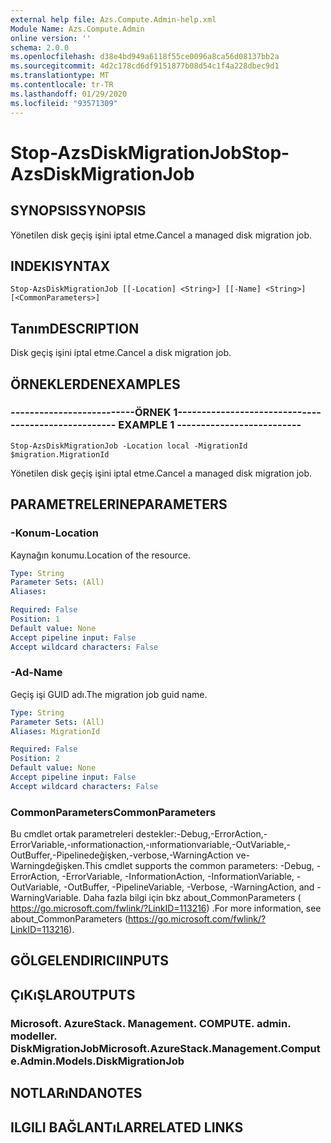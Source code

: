 ```yaml
---
external help file: Azs.Compute.Admin-help.xml
Module Name: Azs.Compute.Admin
online version: ''
schema: 2.0.0
ms.openlocfilehash: d38e4bd949a6118f55ce0096a8ca56d08137bb2a
ms.sourcegitcommit: 4d2c178cd6df9151877b08d54c1f4a228dbec9d1
ms.translationtype: MT
ms.contentlocale: tr-TR
ms.lasthandoff: 01/29/2020
ms.locfileid: "93571309"
---
```

# <span data-ttu-id="2cb6e-101">Stop-AzsDiskMigrationJob</span><span class="sxs-lookup"><span data-stu-id="2cb6e-101">Stop-AzsDiskMigrationJob</span></span>

## <span data-ttu-id="2cb6e-102">SYNOPSIS</span><span class="sxs-lookup"><span data-stu-id="2cb6e-102">SYNOPSIS</span></span>
<span data-ttu-id="2cb6e-103">Yönetilen disk geçiş işini iptal etme.</span><span class="sxs-lookup"><span data-stu-id="2cb6e-103">Cancel a managed disk migration job.</span></span>

## <span data-ttu-id="2cb6e-104">INDEKI</span><span class="sxs-lookup"><span data-stu-id="2cb6e-104">SYNTAX</span></span>

```
Stop-AzsDiskMigrationJob [[-Location] <String>] [[-Name] <String>] [<CommonParameters>]
```

## <span data-ttu-id="2cb6e-105">Tanım</span><span class="sxs-lookup"><span data-stu-id="2cb6e-105">DESCRIPTION</span></span>
<span data-ttu-id="2cb6e-106">Disk geçiş işini iptal etme.</span><span class="sxs-lookup"><span data-stu-id="2cb6e-106">Cancel a disk migration job.</span></span>

## <span data-ttu-id="2cb6e-107">ÖRNEKLERDEN</span><span class="sxs-lookup"><span data-stu-id="2cb6e-107">EXAMPLES</span></span>

### <span data-ttu-id="2cb6e-108">--------------------------ÖRNEK 1--------------------------</span><span class="sxs-lookup"><span data-stu-id="2cb6e-108">-------------------------- EXAMPLE 1 --------------------------</span></span>
```
Stop-AzsDiskMigrationJob -Location local -MigrationId $migration.MigrationId
```

<span data-ttu-id="2cb6e-109">Yönetilen disk geçiş işini iptal etme.</span><span class="sxs-lookup"><span data-stu-id="2cb6e-109">Cancel a managed disk migration job.</span></span>

## <span data-ttu-id="2cb6e-110">PARAMETRELERINE</span><span class="sxs-lookup"><span data-stu-id="2cb6e-110">PARAMETERS</span></span>

### <span data-ttu-id="2cb6e-111">-Konum</span><span class="sxs-lookup"><span data-stu-id="2cb6e-111">-Location</span></span>
<span data-ttu-id="2cb6e-112">Kaynağın konumu.</span><span class="sxs-lookup"><span data-stu-id="2cb6e-112">Location of the resource.</span></span>

```yaml
Type: String
Parameter Sets: (All)
Aliases: 

Required: False
Position: 1
Default value: None
Accept pipeline input: False
Accept wildcard characters: False
```

### <span data-ttu-id="2cb6e-113">-Ad</span><span class="sxs-lookup"><span data-stu-id="2cb6e-113">-Name</span></span>
<span data-ttu-id="2cb6e-114">Geçiş işi GUID adı.</span><span class="sxs-lookup"><span data-stu-id="2cb6e-114">The migration job guid name.</span></span>

```yaml
Type: String
Parameter Sets: (All)
Aliases: MigrationId

Required: False
Position: 2
Default value: None
Accept pipeline input: False
Accept wildcard characters: False
```

### <span data-ttu-id="2cb6e-115">CommonParameters</span><span class="sxs-lookup"><span data-stu-id="2cb6e-115">CommonParameters</span></span>
<span data-ttu-id="2cb6e-116">Bu cmdlet ortak parametreleri destekler:-Debug,-ErrorAction,-ErrorVariable,-ınformationaction,-ınformationvariable,-OutVariable,-OutBuffer,-Pipelinedeğişken,-verbose,-WarningAction ve-Warningdeğişken.</span><span class="sxs-lookup"><span data-stu-id="2cb6e-116">This cmdlet supports the common parameters: -Debug, -ErrorAction, -ErrorVariable, -InformationAction, -InformationVariable, -OutVariable, -OutBuffer, -PipelineVariable, -Verbose, -WarningAction, and -WarningVariable.</span></span> <span data-ttu-id="2cb6e-117">Daha fazla bilgi için bkz about_CommonParameters ( https://go.microsoft.com/fwlink/?LinkID=113216) .</span><span class="sxs-lookup"><span data-stu-id="2cb6e-117">For more information, see about_CommonParameters (https://go.microsoft.com/fwlink/?LinkID=113216).</span></span>

## <span data-ttu-id="2cb6e-118">GÖLGELENDIRICI</span><span class="sxs-lookup"><span data-stu-id="2cb6e-118">INPUTS</span></span>

## <span data-ttu-id="2cb6e-119">ÇıKıŞLAR</span><span class="sxs-lookup"><span data-stu-id="2cb6e-119">OUTPUTS</span></span>

### <span data-ttu-id="2cb6e-120">Microsoft. AzureStack. Management. COMPUTE. admin. modeller. DiskMigrationJob</span><span class="sxs-lookup"><span data-stu-id="2cb6e-120">Microsoft.AzureStack.Management.Compute.Admin.Models.DiskMigrationJob</span></span>

## <span data-ttu-id="2cb6e-121">NOTLARıNDA</span><span class="sxs-lookup"><span data-stu-id="2cb6e-121">NOTES</span></span>

## <span data-ttu-id="2cb6e-122">ILGILI BAĞLANTıLAR</span><span class="sxs-lookup"><span data-stu-id="2cb6e-122">RELATED LINKS</span></span>


